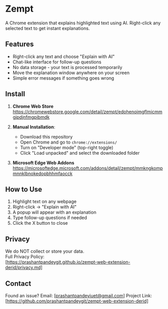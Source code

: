 # Zempt
A Chrome extension that explains highlighted text using AI. Right-click any selected text to get instant explanations.

## Features
- Right-click any text and choose "Explain with AI"
- Chat-like interface for follow-up questions
- No data storage - your text is processed temporarily
- Move the explanation window anywhere on your screen
- Simple error messages if something goes wrong

## Install

1. **Chrome Web Store**  
   https://chromewebstore.google.com/detail/zempt/edohenoimgflmicmmgjpdjnfmgpibmdk

2. **Manual Installation**:
   - Download this repository
   - Open Chrome and go to `chrome://extensions/`
   - Turn on "Developer mode" (top-right toggle)
   - Click "Load unpacked" and select the downloaded folder

3. **Microsoft Edge Web Addons**  
   https://microsoftedge.microsoft.com/addons/detail/zempt/mmkngkompmnnklbnokedopbhhmfaocck

## How to Use
1. Highlight text on any webpage
2. Right-click → "Explain with AI"
3. A popup will appear with an explanation
4. Type follow-up questions if needed
5. Click the X button to close

## Privacy
We do NOT collect or store your data.  
Full Privacy Policy:  
[https://prashantpandeygit.github.io/zempt-web-extension-derid/privacy.md]

## Contact
Found an issue? Email: [prashantpandeyiuet@gmail.com]
Project Link: [https://github.com/prashantpandeygit/zempt-web-extension-derid]
